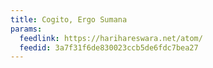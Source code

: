 ```yaml
---
title: Cogito, Ergo Sumana
params:
  feedlink: https://harihareswara.net/atom/
  feedid: 3a7f31f6de830023ccb5de6fdc7bea27
---
```

